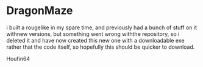# DragonMaze
i built a rougelike in my spare time, and previously had a bunch of stuff on it withnew versions, but something went wrong withthe repository, so i deleted it and have now created this new one with  a downloadable exe rather that the code itself, so hopefully this should be quicker to download.  


Houfin64
